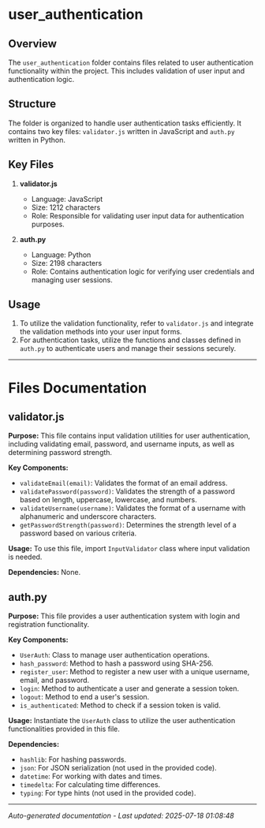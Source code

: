 # user_authentication

## Overview
The `user_authentication` folder contains files related to user authentication functionality within the project. This includes validation of user input and authentication logic.

## Structure
The folder is organized to handle user authentication tasks efficiently. It contains two key files: `validator.js` written in JavaScript and `auth.py` written in Python.

## Key Files
1. **validator.js**
   - Language: JavaScript
   - Size: 1212 characters
   - Role: Responsible for validating user input data for authentication purposes.

2. **auth.py**
   - Language: Python
   - Size: 2198 characters
   - Role: Contains authentication logic for verifying user credentials and managing user sessions.

## Usage
1. To utilize the validation functionality, refer to `validator.js` and integrate the validation methods into your user input forms.
2. For authentication tasks, utilize the functions and classes defined in `auth.py` to authenticate users and manage their sessions securely.

---

# Files Documentation

## validator.js

**Purpose:** This file contains input validation utilities for user authentication, including validating email, password, and username inputs, as well as determining password strength.

**Key Components:**
- `validateEmail(email)`: Validates the format of an email address.
- `validatePassword(password)`: Validates the strength of a password based on length, uppercase, lowercase, and numbers.
- `validateUsername(username)`: Validates the format of a username with alphanumeric and underscore characters.
- `getPasswordStrength(password)`: Determines the strength level of a password based on various criteria.

**Usage:** To use this file, import `InputValidator` class where input validation is needed.

**Dependencies:** None.

## auth.py

**Purpose:** This file provides a user authentication system with login and registration functionality.

**Key Components:**
- `UserAuth`: Class to manage user authentication operations.
- `hash_password`: Method to hash a password using SHA-256.
- `register_user`: Method to register a new user with a unique username, email, and password.
- `login`: Method to authenticate a user and generate a session token.
- `logout`: Method to end a user's session.
- `is_authenticated`: Method to check if a session token is valid.

**Usage:** Instantiate the `UserAuth` class to utilize the user authentication functionalities provided in this file.

**Dependencies:** 
- `hashlib`: For hashing passwords.
- `json`: For JSON serialization (not used in the provided code).
- `datetime`: For working with dates and times.
- `timedelta`: For calculating time differences.
- `typing`: For type hints (not used in the provided code).

---
*Auto-generated documentation - Last updated: 2025-07-18 01:08:48*
